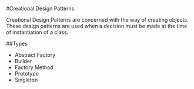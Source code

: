 #Creational Design Patterns

Creational Design Patterns are concerned with the way of creating objects. These design patterns are used when a decision must be made at the time of instantiation of a class. 

##Types

- Abstract Factory
- Builder
- Factory Method
- Prototype
- Singleton

